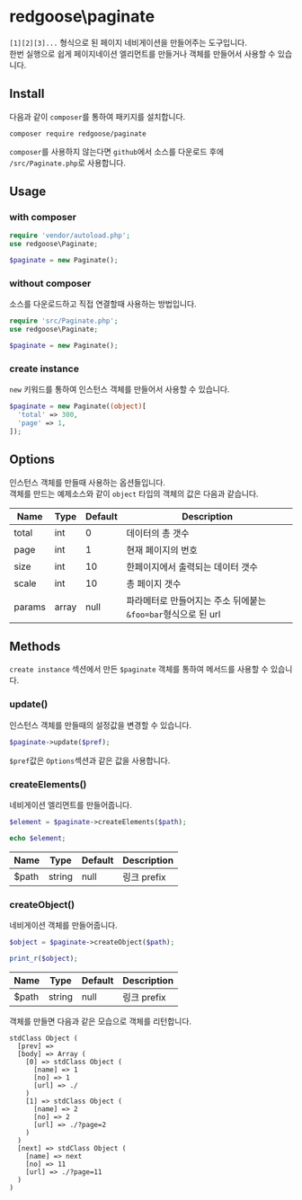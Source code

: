 # redgoose\paginate

`[1][2][3]...` 형식으로 된 페이지 네비게이션을 만들어주는 도구입니다.  
한번 실행으로 쉽게 페이지네이션 엘리먼트를 만들거나 객체를 만들어서 사용할 수 있습니다.


## Install

다음과 같이 `composer`를 통하여 패키지를 설치합니다.

```
composer require redgoose/paginate
```

`composer`를 사용하지 않는다면 `github`에서 소스를 다운로드 후에 `/src/Paginate.php`로 사용합니다.


## Usage

### with composer

```php
require 'vendor/autoload.php';
use redgoose\Paginate;

$paginate = new Paginate();
```

### without composer

소스를 다운로드하고 직접 연결할때 사용하는 방법입니다.

```php
require 'src/Paginate.php';
use redgoose\Paginate;

$paginate = new Paginate();
```

### create instance

`new` 키워드를 통하여 인스턴스 객체를 만들어서 사용할 수 있습니다.

```php
$paginate = new Paginate((object)[
  'total' => 300,
  'page' => 1,
]);
```


## Options

인스턴스 객체를 만들때 사용하는 옵션들입니다.  
객체를 만드는 예제소스와 같이 `object` 타입의 객체의 값은 다음과 같습니다.

| Name      | Type  | Default | Description |
| --------- | ----- | ------- | ----------- |
| total     | int   | 0       | 데이터의 총 갯수 |
| page      | int   | 1       | 현재 페이지의 번호 |
| size      | int   | 10      | 한페이지에서 출력되는 데이터 갯수 |
| scale     | int   | 10      | 총 페이지 갯수 |
| params    | array | null    | 파라메터로 만들어지는 주소 뒤에붙는 `&foo=bar`형식으로 된 url |


## Methods

`create instance` 섹션에서 만든 `$paginate` 객체를 통하여 메서드를 사용할 수 있습니다.

### update()

인스턴스 객체를 만들때의 설정값을 변경할 수 있습니다.

```php
$paginate->update($pref);
```

`$pref`값은 `Options`섹션과 같은 값을 사용합니다.

### createElements()

네비게이션 엘리먼트를 만들어줍니다.

```php
$element = $paginate->createElements($path);

echo $element;
```

| Name  | Type   | Default | Description |
| ----- | ------ | ------- | ----------- |
| $path | string | null    | 링크 prefix  |

### createObject()

네비게이션 객체를 만들어줍니다.

```php
$object = $paginate->createObject($path);

print_r($object);
```

| Name  | Type   | Default | Description |
| ----- | ------ | ------- | ----------- |
| $path | string | null    | 링크 prefix  |

객체를 만들면 다음과 같은 모습으로 객체를 리턴합니다.

```
stdClass Object (
  [prev] =>
  [body] => Array (
    [0] => stdClass Object (
      [name] => 1
      [no] => 1
      [url] => ./
    )
    [1] => stdClass Object (
      [name] => 2
      [no] => 2
      [url] => ./?page=2
    )
  )
  [next] => stdClass Object (
    [name] => next
    [no] => 11
    [url] => ./?page=11
  )
)
```